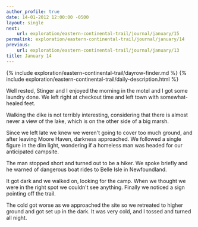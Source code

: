 ```yaml
---
author_profile: true
date: 14-01-2012 12:00:00 -0500
layout: single
next:
    url: exploration/eastern-continental-trail/journal/january/15
permalink: exploration/eastern-continental-trail/journal/january/14
previous:
    url: exploration/eastern-continental-trail/journal/january/13
title: January 14
---
```

{% include exploration/eastern-continental-trail/dayrow-finder.md %}
{% include exploration/eastern-continental-trail/daily-description.html %}

Well rested, Stinger and I enjoyed the morning in the motel and I got some laundry done. We left right at checkout time and left town with somewhat-healed feet.

Walking the dike is not terribly interesting, considering that there is almost never a view of the lake, which is on the other side of a big marsh.

Since we left late we knew we weren't going to cover too much ground, and after leaving Moore Haven, darkness approached. We followed a single figure in the dim light, wondering if a homeless man was headed for our anticipated campsite.

The man stopped short and turned out to be a hiker. We spoke briefly and he warned of dangerous boat rides to Belle Isle in Newfoundland.

It got dark and we walked on, looking for the camp. When we thought we were in the right spot we couldn't see anything. Finally we noticed a sign pointing off the trail.

The cold got worse as we approached the site so we retreated to higher ground and got set up in the dark. It was very cold, and I tossed and turned all night.
